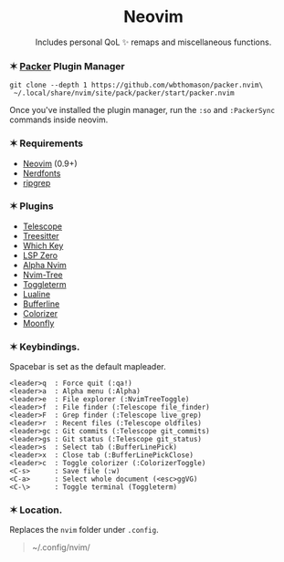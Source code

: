<h1 align="center">Neovim</h1>

<p align="center">Includes personal QoL ✨ remaps and miscellaneous functions.</p>

### ✶ [Packer](https://github.com/wbthomason/packer.nvim) Plugin Manager

```
git clone --depth 1 https://github.com/wbthomason/packer.nvim\
 ~/.local/share/nvim/site/pack/packer/start/packer.nvim
```

Once you've installed the plugin manager, run the `:so` and `:PackerSync` commands inside neovim.

### ✶ Requirements

- [Neovim](https://neovim.io/) (0.9+)
- [Nerdfonts](https://www.nerdfonts.com/)
- [ripgrep](https://github.com/BurntSushi/ripgrep)

### ✶ Plugins

- [Telescope](https://github.com/nvim-telescope/telescope.nvim)
- [Treesitter](https://github.com/nvim-treesitter/nvim-treesitter)
- [Which Key](https://github.com/folke/which-key.nvim)
- [LSP Zero](https://github.com/VonHeikemen/lsp-zero.nvim)
- [Alpha Nvim](https://github.com/goolord/alpha-nvim)
- [Nvim-Tree](https://github.com/nvim-tree/nvim-tree.lua)
- [Toggleterm](https://github.com/akinsho/toggleterm.nvim)
- [Lualine](https://github.com/nvim-lualine/lualine.nvim)
- [Bufferline](https://github.com/akinsho/bufferline.nvim)
- [Colorizer](https://github.com/norcalli/nvim-colorizer.lua)
- [Moonfly](https://github.com/bluz71/vim-moonfly-colors)

### ✶ Keybindings.

Spacebar is set as the default mapleader.

```
<leader>q  : Force quit (:qa!)
<leader>a  : Alpha menu (:Alpha)
<leader>e  : File explorer (:NvimTreeToggle)
<leader>f  : File finder (:Telescope file_finder)
<leader>F  : Grep finder (:Telescope live_grep)
<leader>r  : Recent files (:Telescope oldfiles)
<leader>gc : Git commits (:Telescope git_commits)
<leader>gs : Git status (:Telescope git_status)
<leader>s  : Select tab (:BufferLinePick)
<leader>x  : Close tab (:BufferLinePickClose)
<leader>c  : Toggle colorizer (:ColorizerToggle)
<C-s>      : Save file (:w)
<C-a>      : Select whole document (<esc>ggVG)
<C-\>      : Toggle terminal (Toggleterm)
```

### ✶ Location.

Replaces the `nvim` folder under `.config`.

> ~/.config/nvim/
